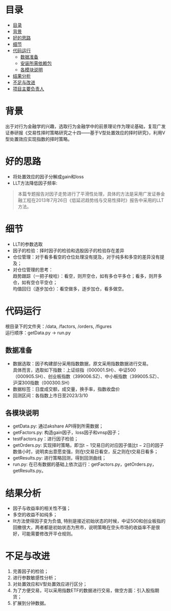 # 目录
- [目录](#目录)
- [背景](#背景)
- [好的思路](#好的思路)
- [细节](#细节)
- [代码运行](#代码运行)
  - [数据准备](#数据准备)
  - [安装所需依赖包](#安装所需依赖包)
  - [各模块说明](#各模块说明)
- [结果分析](#结果分析)
- [不足与改进](#不足与改进)
- [项目主要负责人](#项目主要负责人)
# 背景
出于对行为金融学的兴趣，选取行为金融学中的前景理论作为理论基础，复现广发证券研报《交易性择时策略研究之十四——基于V型处置效应的择时研究》，利用V型处置效应实现指数的择时策略。
# 好的思路
- 将处置效应的因子分解成gain和loss
- LLT方法降低因子频率:  
>本篇专题报告对因子走势进行了平滑性处理，具体的方法是采用广发证券金融工程在2013年7月26日《低延迟趋势线与交易性择时》报告中采用的LLT方法。

# 细节
- LLT的参数选取
- 因子的检验：择时因子的检验和选股因子的检验存在差异
- 仓位管理：对于看多看空的仓位处理没有提及，对于纯多和多空的差异没有提及；  
- 对仓位管理的思考：  
趋势跟踪（一把子梭哈）：看空，则开空仓，如有多仓平多仓；看多，则开多仓，如有空仓平空仓；  
均值回归（逐步加仓）：看空做多，逐步加仓，看多做空。
# 代码运行
根目录下的文件夹：/data, /factors, /orders, /figures  
运行顺序：getData.py -> run.py
## 数据准备
- 数据选取：因子构建部分采用指数数据，原文采用指数数据进行交易。  
具体而言，选取如下指数：上证综指（000001.SH）、中证500（000905.SH）、创业板指数（399006.SZ）、中小板指数（399005.SZ）、沪深300指数（000300.SH）
- 数据标签：日度成交额，成交量，换手率，指数收盘价
- 回测区间：各指数上市日至2023/3/10  

## 各模块说明
- getData.py: 通过akshare API得到所需数据；   
- getFactors.py: 构造gain因子，loss因子和vnsp因子；  
- testFactors.py：进行因子检验；
- getOrders.py: 实现择时策略，即当t − 1交易日的对应因子值比t − 2日的因子数值小时，说明卖出意愿变强，则在t交易日看空，反之则在t交易日看多；
- getResults.py: 进行策略回测，得到回测曲线；
- run.py: 在已有数据的基础上依次运行：getFactors.py，getOrders.py，getResults.py。
# 结果分析
- 因子与收益率的相关性不强；
- 多空的收益不如纯多；
- llt方法使得因子变为负值, 特别是接近初始状态的时候，中证500和创业板指的回撤很大，两者都是初始状态为熊市，说明策略在空头市场的收益率不是很好，可能需要修改开平仓规则。
# 不足与改进
1. 完善因子的检验；
2. 进行参数敏感性分析；
3. 对处置效应和V型处置效应进行区分；
4. 为了方便交易，可以采用指数ETF的数据进行交易，做空方面：引入股指期货；
5. 扩展到分钟数据。
